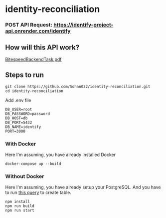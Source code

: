 # identity-reconciliation

### POST API Request: https://identify-project-api.onrender.com/identify


## How will this API work? 
[BitespeedBackendTask.pdf](https://github.com/Sohan022/identity-reconciliation/blob/main/BitespeedBackendTask.pdf)

## Steps to run

```
git clone https://github.com/Sohan022/identity-reconciliation.git
cd identity-reconciliation
```
Add .env file
```
DB_USER=root
DB_PASSWORD=password
DB_HOST=db
DB_PORT=5432
DB_NAME=identify
PORT=3000
```

### With Docker
Here I'm assuming, you have already installed Docker
```
docker-compose up --build
```

### Without Docker
Here I'm assuming, you have already setup your PostgreSQL.
And you have to run [this query](https://github.com/Sohan022/identity-reconciliation/blob/main/src/migrations/dbinit.sql) to create table.
```
npm install
npm run build
npm run start
```